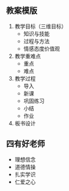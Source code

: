 教案模版
---

1. 教学目标（三维目标）
    - 知识与技能
    - 过程与方法
    - 情感态度价值观
2. 教学重难点
   - 重点
   - 难点
3. 教学过程
   - 导入
   - 新课
   - 巩固练习
   - 小结
   - 作业
4. 板书设计


四有好老师
---
- 理想信念
- 道德情操
- 扎实学识
- 仁爱之心

